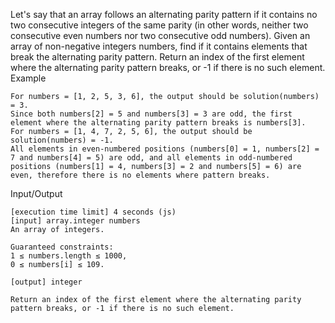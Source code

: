 Let's say that an array follows an alternating parity pattern if it contains no two consecutive integers of the same parity (in other words, neither two consecutive even numbers nor two consecutive odd numbers).
Given an array of non-negative integers numbers, find if it contains elements that break the alternating parity pattern.
Return an index of the first element where the alternating parity pattern breaks, or -1 if there is no such element.
Example

    For numbers = [1, 2, 5, 3, 6], the output should be solution(numbers) = 3.
    Since both numbers[2] = 5 and numbers[3] = 3 are odd, the first element where the alternating parity pattern breaks is numbers[3].
    For numbers = [1, 4, 7, 2, 5, 6], the output should be solution(numbers) = -1.
    All elements in even-numbered positions (numbers[0] = 1, numbers[2] = 7 and numbers[4] = 5) are odd, and all elements in odd-numbered positions (numbers[1] = 4, numbers[3] = 2 and numbers[5] = 6) are even, therefore there is no elements where pattern breaks.

Input/Output

    [execution time limit] 4 seconds (js)
    [input] array.integer numbers
    An array of integers.

    Guaranteed constraints:
    1 ≤ numbers.length ≤ 1000,
    0 ≤ numbers[i] ≤ 109.

    [output] integer

    Return an index of the first element where the alternating parity pattern breaks, or -1 if there is no such element.
